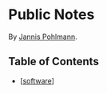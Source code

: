# Public Notes

By [Jannis Pohlmann](https://twitter.com/jannispohlmann).

## Table of Contents

- [[software]]

[//begin]: # "Autogenerated link references for markdown compatibility"
[inbox]: inbox "Inbox"
[foam-tips]: foam-tips "Foam tips"
[todo]: todo "Todo"
[interesting-tech]: interesting-tech "Interesting Tech"
[favorite-software]: favorite-software "Favorite Software"
[software]: software "Software"
[//end]: # "Autogenerated link references"